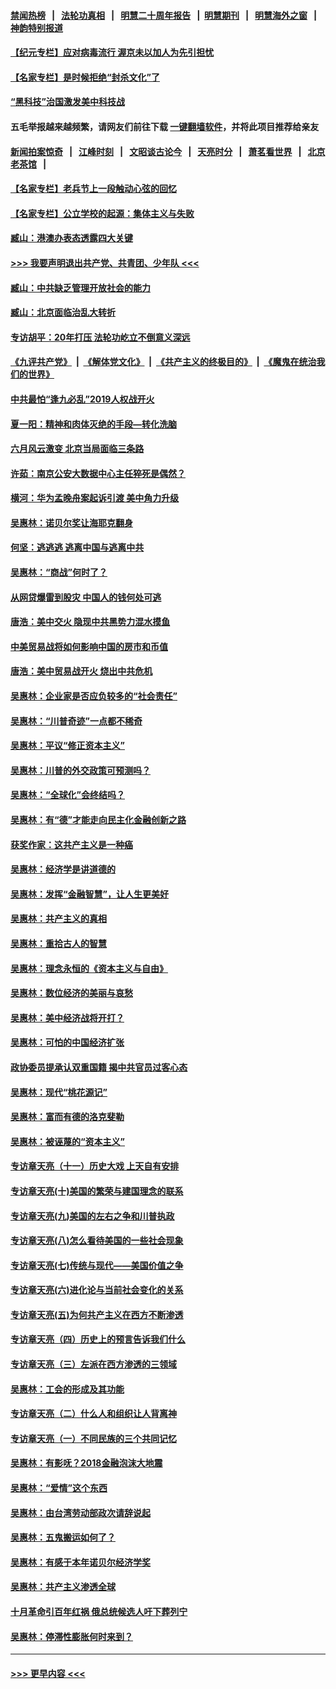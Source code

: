 #### [禁闻热榜](热点新闻.md?=0)  &nbsp;&nbsp;|&nbsp;&nbsp; [法轮功真相](https://github.com/gfw-breaker/truth/blob/master/README.md?=0) &nbsp;&nbsp;|&nbsp;&nbsp; [明慧二十周年报告](https://github.com/gfw-breaker/mh-reports/blob/master/README.md?=0) &nbsp;&nbsp;|&nbsp;&nbsp;[明慧期刊](https://github.com/gfw-breaker/mh-qikan) &nbsp;&nbsp;|&nbsp;&nbsp; [明慧海外之窗](https://github.com/gfw-breaker/mh-news/blob/master/README.md?=0) &nbsp;&nbsp;|&nbsp;&nbsp; [神韵特别报道](https://github.com/gfw-breaker/mh-news/blob/master/shenyun.md?=0)
#### [【纪元专栏】应对病毒流行 渥京未以加人为先引担忧](../pages/nsc423/n11875714.md?t=03100303) 
#### [【名家专栏】是时候拒绝“封杀文化”了](../pages/nsc423/n11814093.md?t=03100303) 
#### [“黑科技”治国激发美中科技战](../pages/nsc423/n11638056.md?t=03100303) 
#### 五毛举报越来越频繁，请网友们前往下载 [一键翻墙软件](https://github.com/gfw-breaker/ssr-accounts)，并将此项目推荐给亲友
#### [新闻拍案惊奇](https://github.com/gfw-breaker/banned-news/blob/master/pages/link4.md) &nbsp;&nbsp;|&nbsp;&nbsp; [江峰时刻](https://github.com/gfw-breaker/banned-news/blob/master/pages/link4.md) &nbsp;&nbsp;|&nbsp;&nbsp; [文昭谈古论今](https://github.com/gfw-breaker/banned-news/blob/master/pages/link4.md) &nbsp;&nbsp;|&nbsp;&nbsp; [天亮时分](https://github.com/gfw-breaker/banned-news/blob/master/pages/link4.md) &nbsp;&nbsp;|&nbsp;&nbsp; [萧茗看世界](https://github.com/gfw-breaker/banned-news/blob/master/pages/link4.md) &nbsp;&nbsp;|&nbsp;&nbsp; [北京老茶馆](https://github.com/gfw-breaker/banned-news/blob/master/pages/link4.md) &nbsp;&nbsp;|&nbsp;&nbsp; 
#### [【名家专栏】老兵节上一段触动心弦的回忆](../pages/nsc423/n11646016.md?t=03100303) 
#### [【名家专栏】公立学校的起源：集体主义与失败](../pages/nsc423/n11601833.md?t=03100303) 
#### [臧山：港澳办表态透露四大关键](../pages/nsc423/n11421628.md?t=03100303) 
#### [>>> 我要声明退出共产党、共青团、少年队 <<<](https://github.com/begood0513/goodnews/blob/master/quit/letter.md) 
#### [臧山：中共缺乏管理开放社会的能力](../pages/nsc423/n11407457.md?t=03100303) 
#### [臧山：北京面临治乱大转折](../pages/nsc423/n11406895.md?t=03100303) 
#### [专访胡平：20年打压 法轮功屹立不倒意义深远](../pages/nsc423/n11398800.md?t=03100303) 
#### [《九评共产党》](https://github.com/begood0513/9ping.md/blob/master/README.md) &nbsp;|&nbsp; [《解体党文化》](../../../../jtdwh.md/blob/master/README.md)  &nbsp;|&nbsp; [《共产主义的终极目的》](../../../../gczydzjmd.md/blob/master/README.md) &nbsp;|&nbsp; [《魔鬼在统治我们的世界》](../../../../mgztzwmdsj.md/blob/master/README.md) 
#### [中共最怕“逢九必乱”2019人权战开火](../pages/nsc423/n11385248.md?t=03100303) 
#### [夏一阳：精神和肉体灭绝的手段—转化洗脑](../pages/nsc423/n11368250.md?t=03100303) 
#### [六月风云激变 北京当局面临三条路](../pages/nsc423/n11313668.md?t=03100303) 
#### [许茹：南京公安大数据中心主任猝死是偶然？](../pages/nsc423/n11064744.md?t=03100303) 
#### [横河：华为孟晚舟案起诉引渡 美中角力升级](../pages/nsc423/n11027230.md?t=03100303) 
#### [吴惠林：诺贝尔奖让海耶克翻身](../pages/nsc423/n10890049.md?t=03100303) 
#### [何坚：逃逃逃 逃离中国与逃离中共](../pages/nsc423/n10592891.md?t=03100303) 
#### [吴惠林：“商战”何时了？](../pages/nsc423/n10573558.md?t=03100303) 
#### [从网贷爆雷到股灾 中国人的钱何处可逃](../pages/nsc423/n10572800.md?t=03100303) 
#### [唐浩：美中交火 隐现中共黑势力混水摸鱼](../pages/nsc423/n10544040.md?t=03100303) 
#### [中美贸易战将如何影响中国的房市和币值](../pages/nsc423/n10543697.md?t=03100303) 
#### [唐浩：美中贸易战开火 烧出中共危机](../pages/nsc423/n10540126.md?t=03100303) 
#### [吴惠林：企业家是否应负较多的“社会责任”](../pages/nsc423/n10535022.md?t=03100303) 
#### [吴惠林：“川普奇迹”一点都不稀奇](../pages/nsc423/n10512808.md?t=03100303) 
#### [吴惠林：平议“修正资本主义”](../pages/nsc423/n10495724.md?t=03100303) 
#### [吴惠林：川普的外交政策可预测吗？](../pages/nsc423/n10462387.md?t=03100303) 
#### [吴惠林：“全球化”会终结吗？](../pages/nsc423/n10452838.md?t=03100303) 
#### [吴惠林：有“德”才能走向民主化金融创新之路](../pages/nsc423/n10432292.md?t=03100303) 
#### [获奖作家：这共产主义是一种癌](../pages/nsc423/n10431541.md?t=03100303) 
#### [吴惠林：经济学是讲道德的](../pages/nsc423/n10398014.md?t=03100303) 
#### [吴惠林：发挥“金融智慧”，让人生更美好](../pages/nsc423/n10375019.md?t=03100303) 
#### [吴惠林：共产主义的真相](../pages/nsc423/n10351394.md?t=03100303) 
#### [吴惠林：重拾古人的智慧](../pages/nsc423/n10337691.md?t=03100303) 
#### [吴惠林：理念永恒的《资本主义与自由》](../pages/nsc423/n10316274.md?t=03100303) 
#### [吴惠林：数位经济的美丽与哀愁](../pages/nsc423/n10292946.md?t=03100303) 
#### [吴惠林：美中经济战将开打？](../pages/nsc423/n10258825.md?t=03100303) 
#### [吴惠林：可怕的中国经济扩张](../pages/nsc423/n10219147.md?t=03100303) 
#### [政协委员提承认双重国籍 揭中共官员过客心态](../pages/nsc423/n10208809.md?t=03100303) 
#### [吴惠林：现代“桃花源记”](../pages/nsc423/n10185234.md?t=03100303) 
#### [吴惠林：富而有德的洛克斐勒](../pages/nsc423/n10142264.md?t=03100303) 
#### [吴惠林：被诬蔑的“资本主义”](../pages/nsc423/n10124816.md?t=03100303) 
#### [专访章天亮（十一）历史大戏 上天自有安排](../pages/nsc423/n10094905.md?t=03100303) 
#### [专访章天亮(十)美国的繁荣与建国理念的联系](../pages/nsc423/n10094899.md?t=03100303) 
#### [专访章天亮(九)美国的左右之争和川普执政](../pages/nsc423/n10094889.md?t=03100303) 
#### [专访章天亮(八)怎么看待美国的一些社会现象](../pages/nsc423/n10094857.md?t=03100303) 
#### [专访章天亮(七)传统与现代——美国价值之争](../pages/nsc423/n10093140.md?t=03100303) 
#### [专访章天亮(六)进化论与当前社会变化的关系](../pages/nsc423/n10092036.md?t=03100303) 
#### [专访章天亮(五)为何共产主义在西方不断渗透](../pages/nsc423/n10083620.md?t=03100303) 
#### [专访章天亮（四）历史上的预言告诉我们什么](../pages/nsc423/n10083606.md?t=03100303) 
#### [专访章天亮（三）左派在西方渗透的三领域](../pages/nsc423/n10081115.md?t=03100303) 
#### [吴惠林：工会的形成及其功能](../pages/nsc423/n10080633.md?t=03100303) 
#### [专访章天亮（二）什么人和组织让人背离神](../pages/nsc423/n10076637.md?t=03100303) 
#### [专访章天亮（一）不同民族的三个共同记忆](../pages/nsc423/n10074188.md?t=03100303) 
#### [吴惠林：有影呒？2018金融泡沫大地震](../pages/nsc423/n10040534.md?t=03100303) 
#### [吴惠林：“爱情”这个东西](../pages/nsc423/n10019423.md?t=03100303) 
#### [吴惠林：由台湾劳动部政次请辞说起](../pages/nsc423/n9979679.md?t=03100303) 
#### [吴惠林：五鬼搬运如何了？](../pages/nsc423/n9925338.md?t=03100303) 
#### [吴惠林：有感于本年诺贝尔经济学奖](../pages/nsc423/n9871883.md?t=03100303) 
#### [吴惠林：共产主义渗透全球](../pages/nsc423/n9812748.md?t=03100303) 
#### [十月革命引百年红祸 俄总统候选人吁下葬列宁](../pages/nsc423/n9810182.md?t=03100303) 
#### [吴惠林：停滞性膨胀何时来到？](../pages/nsc423/n9764136.md?t=03100303) 

----
#### [ >>> 更早内容 <<< ](../indexes/nsc423-earlier.md)
